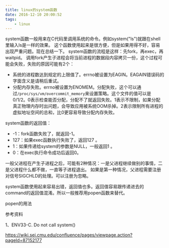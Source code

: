 ```yaml
---
title: linux的system函数
date: 2016-12-10 20:00:52
tags:
	- linux
---
```


system函数一般用来在C代码里调用系统的命令。例如system("ls")就跟在shell里输入ls是一样的效果。
这个函数使用起来是很方便，但是如果用得不好，容易出现严重问题。现在总结一下。
system函数的流程是这样：先fork，再exec，再waitpid。
调用fork产生子进程会将当前进程的数据段内容拷贝一份，这个过程可能会失败，失败的原因可能有2个：

* 系统的进程数达到规定的上限值了。errno被设置为EAGIN。EAGAIN错误码的字面含义是请稍后重试。
* 分配内存失败。errno被设置为ENOMEM。分配失败，这个可以通过`/proc/sys/vm/overcommit_memory`来设置策略。这个文件的值可以是0/1/2。0表示检查能否分配，分配不了就返回失败。1表示不限制，如果分配真正物理内存时出问题，会导致应用被系统OOM杀掉。2表示限制所有进程的虚拟地址空间的总和，比0更容易导致分配内存失败。

system函数的返回值：
* -1：fork函数失败了，就返回-1。
* 127：如果exec函数执行失败了，返回127 。
* 1：如果传递给system的参数是NULL，一般返回1 。
* 0：在exec执行命令成功后返回0。

一般父进程在产生子进程之后，可能有2种情况：一是父进程继续做别的事情，二是父进程什么都不做，一直等子进程退出。
如果是第一种情况，父进程需要注册对信号SIGCHLD的处理。可以注册为忽略。

system函数使用起来容易出错，返回值也多。返回值容易跟传递进去的command的返回值混淆。所以一般推荐用popen函数来替代。



popen的用法



参考资料

1、ENV33-C. Do not call system()

https://wiki.sei.cmu.edu/confluence/pages/viewpage.action?pageId=87152177